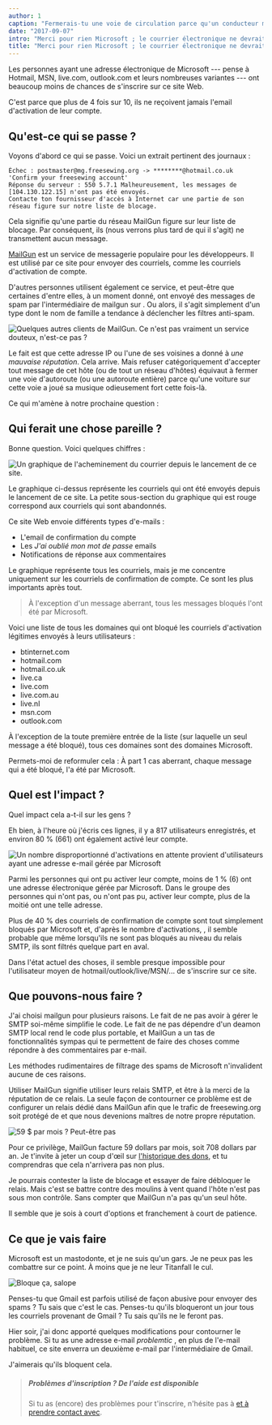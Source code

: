 ```yaml
---
author: 1
caption: "Fermerais-tu une voie de circulation parce qu'un conducteur mettrait sa musique trop fort ?"
date: "2017-09-07"
intro: "Merci pour rien Microsoft ; le courrier électronique ne devrait pas être si difficile."
title: "Merci pour rien Microsoft ; le courrier électronique ne devrait pas être si difficile."
---
```


Les personnes ayant une adresse électronique de Microsoft --- pense à Hotmail, MSN, live.com, outlook.com et leurs nombreuses variantes --- ont beaucoup moins de chances de s'inscrire sur ce site Web.

C'est parce que plus de 4 fois sur 10, ils ne reçoivent jamais l'email d'activation de leur compte.

## Qu'est-ce qui se passe ?

Voyons d'abord ce qui se passe. Voici un extrait pertinent des journaux :

````
Échec : postmaster@mg.freesewing.org -> ********@hotmail.co.uk 'Confirm your freesewing account' 
Réponse du serveur : 550 5.7.1 Malheureusement, les messages de [104.130.122.15] n'ont pas été envoyés. 
Contacte ton fournisseur d'accès à Internet car une partie de son réseau figure sur notre liste de blocage. 
````

Cela signifie qu'une partie du réseau MailGun figure sur leur liste de blocage. Par conséquent, ils (nous verrons plus tard de qui il s'agit) ne transmettent aucun message.

[MailGun](https://www.mailgun.com/) est un service de messagerie populaire pour les développeurs. Il est utilisé par ce site pour envoyer des courriels, comme les courriels d'activation de compte.

D'autres personnes utilisent également ce service, et peut-être que certaines d'entre elles, à un moment donné, ont envoyé des messages de spam par l'intermédiaire de mailgun sur . Ou alors, il s'agit simplement d'un type dont le nom de famille a tendance à déclencher les filtres anti-spam.

![Quelques autres clients de MailGun. Ce n'est pas vraiment un service douteux, n'est-ce pas ?](https://posts.freesewing.org/uploads/mailgun_19f315d4d6.png)

Le fait est que cette adresse IP ou l'une de ses voisines a donné à *une mauvaise réputation*. Cela arrive. Mais refuser catégoriquement d'accepter tout message de cet hôte (ou de tout un réseau d'hôtes) équivaut à fermer une voie d'autoroute (ou une autoroute entière) parce qu'une voiture sur cette voie a joué sa musique odieusement fort cette fois-là.

Ce qui m'amène à notre prochaine question :

## Qui ferait une chose pareille ?

Bonne question. Voici quelques chiffres :

![Un graphique de l'acheminement du courrier depuis le lancement de ce site.](https://posts.freesewing.org/uploads/emailgraph_d14d476efa.png)

Le graphique ci-dessus représente les courriels qui ont été envoyés depuis le lancement de ce site. La petite sous-section du graphique qui est rouge correspond aux courriels qui sont abandonnés.

Ce site Web envoie différents types d'e-mails :

 - L'email de confirmation du compte
 - Les *J'ai oublié mon mot de passe* emails
 - Notifications de réponse aux commentaires

Le graphique représente tous les courriels, mais je me concentre uniquement sur les courriels de confirmation de compte. Ce sont les plus importants après tout.

> À l'exception d'un message aberrant, tous les messages bloqués l'ont été par Microsoft.

Voici une liste de tous les domaines qui ont bloqué les courriels d'activation légitimes envoyés à leurs utilisateurs :

 - btinternet.com
 - hotmail.com
 - hotmail.co.uk
 - live.ca
 - live.com
 - live.com.au
 - live.nl
 - msn.com
 - outlook.com

À l'exception de la toute première entrée de la liste (sur laquelle un seul message a été bloqué), tous ces domaines sont des domaines Microsoft.

Permets-moi de reformuler cela : À part 1 cas aberrant, chaque message qui a été bloqué, l'a été par Microsoft.

## Quel est l'impact ?

Quel impact cela a-t-il sur les gens ?

Eh bien, à l'heure où j'écris ces lignes, il y a 817 utilisateurs enregistrés, et environ 80 % (661) ont également activé leur compte.

![Un nombre disproportionné d'activations en attente provient d'utilisateurs ayant une adresse e-mail gérée par Microsoft](https://posts.freesewing.org/uploads/activations_06987b6065.svg)

Parmi les personnes qui ont pu activer leur compte, moins de 1 % (6) ont une adresse électronique gérée par Microsoft. Dans le groupe des personnes qui n'ont pas, ou n'ont pas pu, activer leur compte, plus de la moitié ont une telle adresse.

Plus de 40 % des courriels de confirmation de compte sont tout simplement bloqués par Microsoft et, d'après le nombre d'activations, , il semble probable que même lorsqu'ils ne sont pas bloqués au niveau du relais SMTP, ils sont filtrés quelque part en aval.

Dans l'état actuel des choses, il semble presque impossible pour l'utilisateur moyen de hotmail/outlook/live/MSN/... de s'inscrire sur ce site.

## Que pouvons-nous faire ?

J'ai choisi mailgun pour plusieurs raisons. Le fait de ne pas avoir à gérer le SMTP soi-même simplifie le code. Le fait de ne pas dépendre d'un deamon SMTP local rend le code plus portable, et MailGun a un tas de fonctionnalités sympas qui te permettent de faire des choses comme répondre à des commentaires par e-mail.

Les méthodes rudimentaires de filtrage des spams de Microsoft n'invalident aucune de ces raisons.

Utiliser MailGun signifie utiliser leurs relais SMTP, et être à la merci de la réputation de ce relais. La seule façon de contourner ce problème est de configurer un relais dédié dans MailGun afin que le trafic de freesewing.org soit protégé de et que nous devenions maîtres de notre propre réputation.

![59 $ par mois ? Peut-être pas](https://posts.freesewing.org/uploads/pricing_52f0e817cb.png)

Pour ce privilège, MailGun facture 59 dollars par mois, soit 708 dollars par an. Je t'invite à jeter un coup d'œil sur [l'historique des dons](/about/pledge#donations-history), et tu comprendras que cela n'arrivera pas non plus.

Je pourrais contester la liste de blocage et essayer de faire débloquer le relais. Mais c'est se battre contre des moulins à vent quand l'hôte n'est pas sous mon contrôle. Sans compter que MailGun n'a pas qu'un seul hôte.

Il semble que je sois à court d'options et franchement à court de patience.

## Ce que je vais faire

Microsoft est un mastodonte, et je ne suis qu'un gars. Je ne peux pas les combattre sur ce point. À moins que je ne leur Titanfall le cul.

![Bloque ça, salope](https://posts.freesewing.org/uploads/titanfall_cb5a210468.gif)

Penses-tu que Gmail est parfois utilisé de façon abusive pour envoyer des spams ? Tu sais que c'est le cas. Penses-tu qu'ils bloqueront un jour tous les courriels provenant de Gmail ? Tu sais qu'ils ne le feront pas.

Hier soir, j'ai donc apporté quelques modifications pour contourner le problème. Si tu as une adresse e-mail *problemtic* , en plus de l'e-mail habituel, ce site enverra un deuxième e-mail par l'intermédiaire de Gmail.

J'aimerais qu'ils bloquent cela.

> ##### Problèmes d'inscription ? De l'aide est disponible
> 
> Si tu as (encore) des problèmes pour t'inscrire, n'hésite pas à [et à prendre contact avec](/contact).

